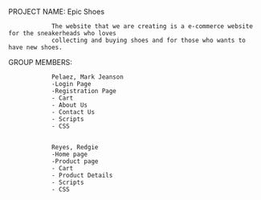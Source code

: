 PROJECT NAME:
                Epic Shoes

                The website that we are creating is a e-commerce website for the sneakerheads who loves 
                collecting and buying shoes and for those who wants to have new shoes.
                
GROUP MEMBERS:

                Pelaez, Mark Jeanson
                -Login Page
                -Registration Page
                - Cart
                - About Us
                - Contact Us
                - Scripts 
                - CSS

                
                Reyes, Redgie 
                -Home page
                -Product page
                - Cart
                - Product Details
                - Scripts 
                - CSS
